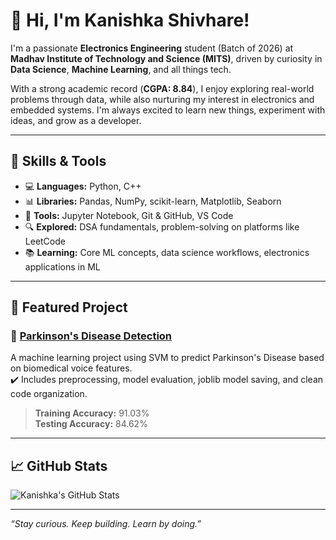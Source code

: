 # 👋 Hi, I'm Kanishka Shivhare!

I'm a passionate **Electronics Engineering** student (Batch of 2026) at **Madhav Institute of Technology and Science (MITS)**, driven by curiosity in **Data Science**, **Machine Learning**, and all things tech.

With a strong academic record (**CGPA: 8.84**), I enjoy exploring real-world problems through data, while also nurturing my interest in electronics and embedded systems. I'm always excited to learn new things, experiment with ideas, and grow as a developer.

---

## 🧠 Skills & Tools

- 💻 **Languages:** Python, C++
- 📊 **Libraries:** Pandas, NumPy, scikit-learn, Matplotlib, Seaborn
- 📁 **Tools:** Jupyter Notebook, Git & GitHub, VS Code
- 🔍 **Explored:** DSA fundamentals, problem-solving on platforms like LeetCode
- 📚 **Learning:** Core ML concepts, data science workflows, electronics applications in ML

---

## 🚀 Featured Project

### 🧠 [Parkinson's Disease Detection](https://github.com/KanishkaShivhare/Parkinsons-Detection-ML)
A machine learning project using SVM to predict Parkinson's Disease based on biomedical voice features.  
✔️ Includes preprocessing, model evaluation, joblib model saving, and clean code organization.

> **Training Accuracy:** 91.03%  
> **Testing Accuracy:** 84.62%

---

## 📈 GitHub Stats

![Kanishka's GitHub Stats](https://github-readme-stats.vercel.app/api?username=KanishkaShivhare&show_icons=true&theme=radical)

---

_“Stay curious. Keep building. Learn by doing.”_

